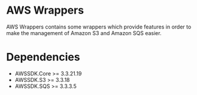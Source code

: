 # AWS Wrappers
AWS Wrappers contains some wrappers which provide features in order to make the management of Amazon S3 and Amazon SQS easier.

# Dependencies

- AWSSDK.Core >= 3.3.21.19
- AWSSDK.S3 >= 3.3.18
- AWSSDK.SQS >= 3.3.3.5
